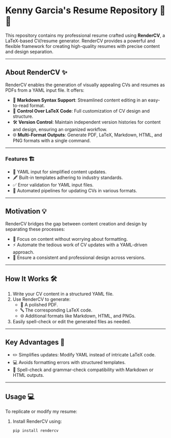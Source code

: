 # **Kenny Garcia's Resume Repository** 📄🚀

This repository contains my professional resume crafted using **RenderCV**, a LaTeX-based CV/resume generator. RenderCV provides a powerful and flexible framework for creating high-quality resumes with precise content and design separation.

---

## **About RenderCV** ✨
RenderCV enables the generation of visually appealing CVs and resumes as PDFs from a YAML input file. It offers:
- 📜 **Markdown Syntax Support**: Streamlined content editing in an easy-to-read format.
- 🎨 **Control Over LaTeX Code**: Full customization of CV design and structure.
- 🛠️ **Version Control**: Maintain independent version histories for content and design, ensuring an organized workflow.
- 🌐 **Multi-Format Outputs**: Generate PDF, LaTeX, Markdown, HTML, and PNG formats with a single command.

---

### **Features** 🏗️
- 📝 YAML input for simplified content updates.
- 🖋️ Built-in templates adhering to industry standards.
- ✅ Error validation for YAML input files.
- 🤖 Automated pipelines for updating CVs in various formats.

---

## **Motivation** 💡
RenderCV bridges the gap between content creation and design by separating these processes:
- 🎯 Focus on content without worrying about formatting.
- ⚡ Automate the tedious work of CV updates with a YAML-driven approach.
- 📏 Ensure a consistent and professional design across versions.

---

## **How It Works** 🛠️
1. Write your CV content in a structured YAML file.
2. Use RenderCV to generate:
   - 📄 A polished PDF.
   - 🔤 The corresponding LaTeX code.
   - 🌐 Additional formats like Markdown, HTML, and PNGs.
3. Easily spell-check or edit the generated files as needed.

---

## **Key Advantages** 🌟
- ✏️ Simplifies updates: Modify YAML instead of intricate LaTeX code.
- 💻 Avoids formatting errors with structured templates.
- 🧐 Spell-check and grammar-check compatibility with Markdown or HTML outputs.

---

## **Usage** 💻
To replicate or modify my resume:
1. Install RenderCV using:
   ```bash
   pip install rendercv
